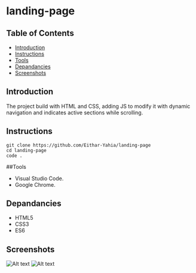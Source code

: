 # landing-page
## Table of Contents
* [Introduction](#introduction)
* [Instructions](#instructions)
* [Tools](#tools)
* [Depandancies](#depandancies)
* [Screenshots](#screenshots)

## Introduction

The project build with HTML and CSS, adding JS to modify it with dynamic navigation and indicates active sections while scrolling.

## Instructions

```
git clone https://github.com/Eithar-Yahia/landing-page
cd landing-page
code .
```

##Tools

- Visual Studio Code.
- Google Chrome.

## Depandancies

- HTML5
- CSS3
- ES6

## Screenshots
![Alt text](pic2.png?raw=true "Optional Title")
![Alt text](pic1.PNG?raw=true "Optional Title")

